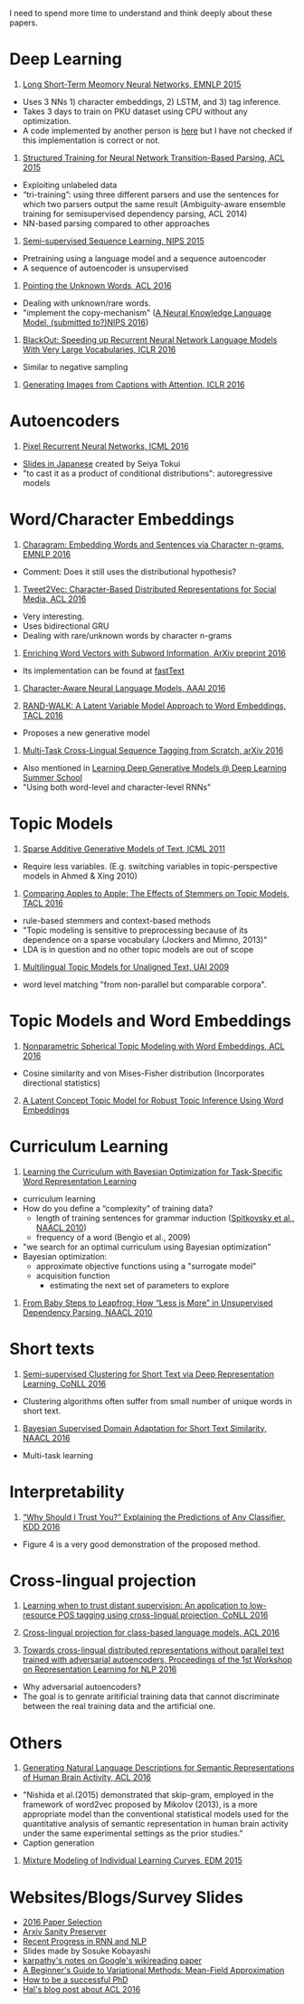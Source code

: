 I need to spend more time to understand and think deeply about these papers.

# Deep Learning
1. [Long Short-Term Meomory Neural Networks, EMNLP 2015](http://www.emnlp2015.org/proceedings/EMNLP/pdf/EMNLP141.pdf)
 * Uses 3 NNs 1) character embeddings, 2) LSTM, and 3) tag inference.
 * Takes 3 days to train on PKU dataset using CPU without any optimization.
 * A code implemented by another person is [here](https://github.com/dalstonChen/CWS_LSTM) but I have not checked if this implementation is correct or not.

1. [Structured Training for Neural Network Transition-Based Parsing, ACL 2015](http://www.petrovi.de/data/acl15.pdf)
 * Exploiting unlabeled data
 * “tri-training”: using three different parsers and use the sentences for which two parsers output the same  result (Ambiguity-aware ensemble training for semisupervised dependency parsing, ACL 2014)
 * NN-based parsing compared to other approaches

1. [Semi-supervised Sequence Learning, NIPS 2015](https://papers.nips.cc/paper/5949-semi-supervised-sequence-learning.pdf)
 * Pretraining using a language model and a sequence autoencoder
 * A sequence of autoencoder is unsupervised

1. [Pointing the Unknown Words, ACL 2016](https://arxiv.org/pdf/1603.08148.pdf)
 * Dealing with unknown/rare words.
 * "implement the copy-mechanism" ([A Neural Knowledge Language Model, (submitted to?)NIPS 2016](http://arxiv.org/pdf/1608.00318v1.pdf))

1. [BlackOut: Speeding up Recurrent Neural Network Language Models With Very Large Vocabularies, ICLR 2016](http://arxiv.org/pdf/1511.06909v7.pdf)
 * Similar to negative sampling

1. [Generating Images from Captions with Attention, ICLR 2016](https://arxiv.org/pdf/1511.02793v2.pdf)

# Autoencoders
1. [Pixel Recurrent Neural Networks, ICML 2016](https://arxiv.org/pdf/1601.06759v2.pdf)
 * [Slides in Japanese](http://www.slideshare.net/beam2d/pixel-recurrent-neural-networks) created by Seiya Tokui
 * "to cast it as a product of conditional distributions": autoregressive models 

# Word/Character Embeddings
1. [Charagram: Embedding Words and Sentences via Character n-grams, EMNLP 2016](https://arxiv.org/pdf/1607.02789v1.pdf)
 * Comment: Does it still uses the distributional hypothesis?

1. [Tweet2Vec: Character-Based Distributed Representations for Social Media, ACL 2016](http://aclweb.org/anthology/P/P16/P16-2044.pdf)
 * Very interesting.
 * Uses bidirectional GRU
 * Dealing with rare/unknown words by character n-grams

1. [Enriching Word Vectors with Subword Information, ArXiv preprint 2016](https://arxiv.org/pdf/1607.04606v1.pdf)
 * Its implementation can be found at [fastText](https://github.com/facebookresearch/fastText)

1. [Character-Aware Neural Language Models, AAAI 2016](https://arxiv.org/abs/1508.06615)

1. [RAND-WALK: A Latent Variable Model Approach to Word Embeddings, TACL 2016](https://arxiv.org/abs/1502.03520)
 * Proposes a new generative model

1. [Multi-Task Cross-Lingual Sequence Tagging from Scratch, arXiv 2016](http://arxiv.org/pdf/1603.06270v2.pdf)
 * Also mentioned in [Learning Deep Generative Models @ Deep Learning Summer School](http://www.cs.toronto.edu/~rsalakhu/talk_Montreal_2016_Salakhutdinov.pdf)
 * "Using both word-level and character-level RNNs"

# Topic Models
1. [Sparse Additive Generative Models of Text, ICML 2011](http://machinelearning.wustl.edu/mlpapers/paper_files/ICML2011Eisenstein_534.pdf)
 * Require less variables. (E.g. switching variables in topic-perspective models in Ahmed & Xing 2010)

1. [Comparing Apples to Apple: The Effects of Stemmers on Topic Models, TACL 2016](http://aclweb.org/anthology/Q/Q16/Q16-1021.pdf)
 * rule-based stemmers and context-based methods
 * "Topic modeling is sensitive to preprocessing because of its dependence on a sparse vocabulary (Jockers and Mimno, 2013)"
 * LDA is in question and no other topic models are out of scope

1. [Multilingual Topic Models for Unaligned Text, UAI 2009](http://www.auai.org/uai2009/papers/UAI2009_0194_e9b915894f2228eb675c97f199bebe6d.pdf)
 * word level matching "from non-parallel but comparable corpora".

# Topic Models and Word Embeddings
1. [Nonparametric Spherical Topic Modeling with Word Embeddings, ACL 2016](http://aclweb.org/anthology/P/P16/P16-2087.pdf)
 * Cosine similarity and von Mises-Fisher distribution (Incorporates directional statistics)

2. [A Latent Concept Topic Model for Robust Topic Inference Using Word Embeddings](http://aclweb.org/anthology/P/P16/P16-2062.pdf)

# Curriculum Learning
1. [Learning the Curriculum with Bayesian Optimization for Task-Specific Word Representation Learning](http://aclweb.org/anthology/P/P16/P16-1013.pdf)
 * curriculum learning
 * How do you define a “complexity” of training data?
     * length of training sentences for grammar induction ([Spitkovsky et al., NAACL 2010](http://www.aclweb.org/anthology/N/N10/N10-1116.pdf))
     * frequency of a word (Bengio et al., 2009)
 * "we search for an optimal curriculum using Bayesian optimization"
 * Bayesian optimization:
     * approximate objective functions using a "surrogate model"
     * acquisition function
        * estimating the next set of parameters to explore

1. [From Baby Steps to Leapfrog: How “Less is More” in Unsupervised Dependency Parsing, NAACL 2010](http://www.aclweb.org/anthology/N/N10/N10-1116.pdf)


# Short texts
1. [Semi-supervised Clustering for Short Text via Deep Representation Learning, CoNLL 2016](http://aclweb.org/anthology/K/K16/K16-1004.pdf) 
 * Clustering algorithms often suffer from small number of unique words in short text.

1. [Bayesian Supervised Domain Adaptation for Short Text Similarity, NAACL 2016](http://www.umiacs.umd.edu/~jbg/docs/2016_naacl_sts.pdf)
 * Multi-task learning

# Interpretability
1. [“Why Should I Trust You?” Explaining the Predictions of Any Classifier, KDD 2016](http://www.kdd.org/kdd2016/papers/files/rfp0573-ribeiroA.pdf)
 * Figure 4 is a very good demonstration of the proposed method.

# Cross-lingual projection
1. [Learning when to trust distant supervision: An application to low-resource POS tagging using cross-lingual projection, CoNLL 2016](http://aclweb.org/anthology/K/K16/K16-1018.pdf)

1. [Cross-lingual projection for class-based language models, ACL 2016](http://www.aclweb.org/anthology/P/P16/P16-2014.pdf)

1. [Towards cross-lingual distributed representations without parallel text trained with adversarial autoencoders, Proceedings of the 1st Workshop on Representation Learning for NLP 2016](http://aclweb.org/anthology/W/W16/W16-1614.pdf)
 * Why adversarial autoencoders?
 * The goal is to genrate aritificial training data that cannot discriminate between the real training data and the artificial one.

# Others
1. [Generating Natural Language Descriptions for Semantic Representations of Human Brain Activity, ACL 2016](http://aclweb.org/anthology/P/P16/P16-3004.pdf)
 * "Nishida et al.(2015) demonstrated that skip-gram, employed in the framework of word2vec proposed by Mikolov (2013), is a more appropriate model than the conventional statistical models used for the quantitative analysis of semantic representation in human brain activity under the same experimental settings as the prior studies."
 * Caption generation

1. [Mixture Modeling of Individual Learning Curves, EDM 2015](http://www.educationaldatamining.org/EDM2015/uploads/papers/paper_133.pdf)

# Websites/Blogs/Survey Slides
* [2016 Paper Selection](http://anie.me/paper-compose-2016/)
* [Arxiv Sanity Preserver](http://www.arxiv-sanity.com/)
* [Recent Progress in RNN and NLP](http://www.slideshare.net/hytae/recent-progress-in-rnn-and-nlp-63762080)
 * Slides made by Sosuke Kobayashi
* [karpathy's notes on Google's wikireading paper](https://github.com/karpathy/paper-notes/blob/master/wikireading.md)
* [A Beginner's Guide to Variational Methods: Mean-Field Approximation](http://blog.evjang.com/2016/08/variational-bayes.html)
* [How to be a successful PhD](https://people.cs.umass.edu/~wallach/how_to_be_a_successful_phd_student.pdf)
* [Hal's blog post about ACL 2016](http://nlpers.blogspot.com/2016/08/some-papers-i-liked-at-acl-2016.html)
